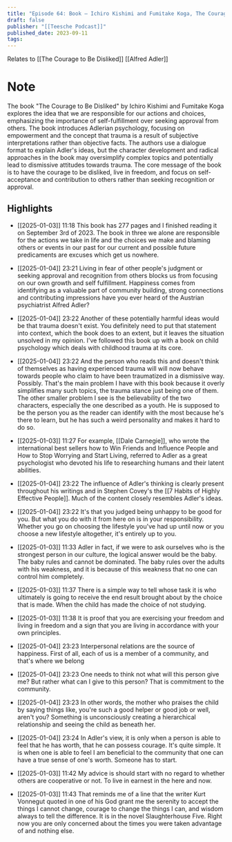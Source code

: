 ```yaml
---
title: "Episode 64: Book – Ichiro Kishimi and Fumitake Koga, The Courage to Be Disliked"
draft: false
publisher: "[[Teesche Podcast]]"
published_date: 2023-09-11
tags:
---
```

Relates to [[The Courage to Be Disliked]] [[Alfred Adler]]
# Note
 The book "The Courage to Be Disliked" by Ichiro Kishimi and Fumitake Koga explores the idea that we are responsible for our actions and choices, emphasizing the importance of self-fulfillment over seeking approval from others.
The book introduces Adlerian psychology, focusing on empowerment and the concept that trauma is a result of subjective interpretations rather than objective facts.
The authors use a dialogue format to explain Adler's ideas, but the character development and radical approaches in the book may oversimplify complex topics and potentially lead to dismissive attitudes towards trauma.
The core message of the book is to have the courage to be disliked, live in freedom, and focus on self-acceptance and contribution to others rather than seeking recognition or approval.


## Highlights
* [[2025-01-03]] 11:18  This book has 277 pages and I finished reading it on September 3rd of 2023. The book in three we alone are responsible for the actions we take in life and the choices we make and blaming others or events in our past for our current and possible future predicaments are excuses which get us nowhere.

* [[2025-01-04]] 23:21  Living in fear of other people's judgment or seeking approval and recognition from others blocks us from focusing on our own growth and self fulfillment. Happiness comes from identifying as a valuable part of community building, strong connections and contributing impressions have you ever heard of the Austrian psychiatrist Alfred Adler?

* [[2025-01-04]] 23:22  Another of these potentially harmful ideas would be that trauma doesn't exist. You definitely need to put that statement into context, which the book does to an extent, but it leaves the situation unsolved in my opinion. I've followed this book up with a book on child psychology which deals with childhood trauma at its core.

* [[2025-01-04]] 23:22  And the person who reads this and doesn't think of themselves as having experienced trauma will will now behave towards people who claim to have been traumatized in a dismissive way. Possibly. That's the main problem I have with this book because it overly simplifies many such topics, the trauma stance just being one of them. The other smaller problem I see is the believability of the two characters, especially the one described as a youth. He is supposed to be the person you as the reader can identify with the most because he's there to learn, but he has such a weird personality and makes it hard to do so.

* [[2025-01-03]] 11:27  For example, [[Dale Carnegie]], who wrote the international best sellers how to Win Friends and Influence People and How to Stop Worrying and Start Living, referred to Adler as a great psychologist who devoted his life to researching humans and their latent abilities.

* [[2025-01-04]] 23:22  The influence of Adler's thinking is clearly present throughout his writings and in Stephen Covey's the [[7 Habits of Highly Effective People]]. Much of the content closely resembles Adler's ideas.

* [[2025-01-04]] 23:22  It's that you judged being unhappy to be good for you. But what you do with it from here on is in your responsibility. Whether you go on choosing the lifestyle you've had up until now or you choose a new lifestyle altogether, it's entirely up to you.

* [[2025-01-03]] 11:33  Adler in fact, if we were to ask ourselves who is the strongest person in our culture, the logical answer would be the baby. The baby rules and cannot be dominated. The baby rules over the adults with his weakness, and it is because of this weakness that no one can control him completely.

* [[2025-01-03]] 11:37  There is a simple way to tell whose task it is who ultimately is going to receive the end result brought about by the choice that is made. When the child has made the choice of not studying.

* [[2025-01-03]] 11:38  It is proof that you are exercising your freedom and living in freedom and a sign that you are living in accordance with your own principles.

* [[2025-01-04]] 23:23  Interpersonal relations are the source of happiness. First of all, each of us is a member of a community, and that's where we belong

* [[2025-01-04]] 23:23  One needs to think not what will this person give me? But rather what can I give to this person? That is commitment to the community.

* [[2025-01-04]] 23:23  In other words, the mother who praises the child by saying things like, you're such a good helper or good job or well, aren't you? Something is unconsciously creating a hierarchical relationship and seeing the child as beneath her.

* [[2025-01-04]] 23:24  In Adler's view, it is only when a person is able to feel that he has worth, that he can possess courage. It's quite simple. It is when one is able to feel I am beneficial to the community that one can have a true sense of one's worth. Someone has to start.

* [[2025-01-03]] 11:42  My advice is should start with no regard to whether others are cooperative or not. To live in earnest in the here and now.

* [[2025-01-03]] 11:43  That reminds me of a line that the writer Kurt Vonnegut quoted in one of his God grant me the serenity to accept the things I cannot change, courage to change the things I can, and wisdom always to tell the difference. It is in the novel Slaughterhouse Five. Right now you are only concerned about the times you were taken advantage of and nothing else.

